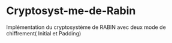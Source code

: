 # Cryptosyst-me-de-Rabin
Implémentation du cryptosystème de RABIN avec deux mode de chiffrement( Initial et Padding)
